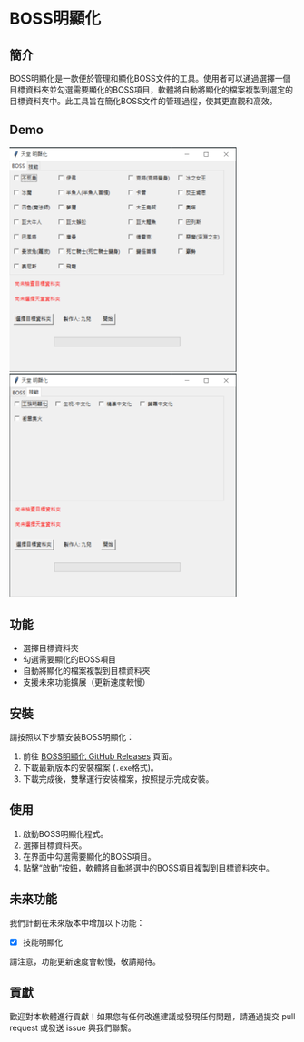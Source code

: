 # BOSS明顯化

## 簡介
BOSS明顯化是一款便於管理和顯化BOSS文件的工具。使用者可以通過選擇一個目標資料夾並勾選需要顯化的BOSS項目，軟體將自動將顯化的檔案複製到選定的目標資料夾中。此工具旨在簡化BOSS文件的管理過程，使其更直觀和高效。

## Demo

<img src="img/BOSS.png" alt="img" width="400"><img src="img/skill.PNG" alt="img" width="400">

## 功能
- 選擇目標資料夾
- 勾選需要顯化的BOSS項目
- 自動將顯化的檔案複製到目標資料夾
- 支援未來功能擴展（更新速度較慢）

## 安裝
請按照以下步驟安裝BOSS明顯化：

1. 前往 [BOSS明顯化 GitHub Releases](https://github.com/imHui77/lineageBoss/releases) 頁面。
2. 下載最新版本的安裝檔案 (`.exe`格式)。
3. 下載完成後，雙擊運行安裝檔案，按照提示完成安裝。

## 使用
1. 啟動BOSS明顯化程式。
2. 選擇目標資料夾。
3. 在界面中勾選需要顯化的BOSS項目。
4. 點擊“啟動”按鈕，軟體將自動將選中的BOSS項目複製到目標資料夾中。

## 未來功能
我們計劃在未來版本中增加以下功能：
- [x] 技能明顯化

請注意，功能更新速度會較慢，敬請期待。

## 貢獻
歡迎對本軟體進行貢獻！如果您有任何改進建議或發現任何問題，請通過提交 pull request 或發送 issue 與我們聯繫。